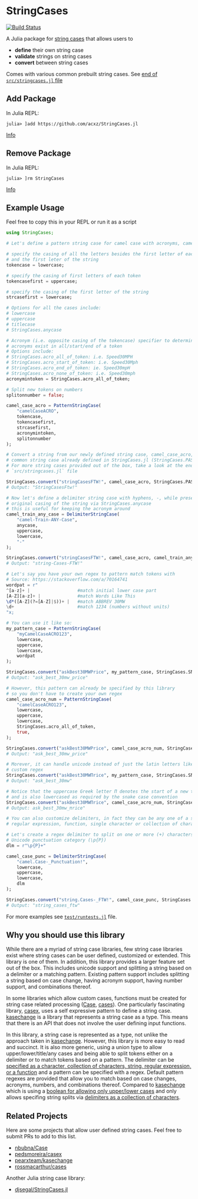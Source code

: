 # StringCases

[![Build Status](https://github.com/acxz/StringCases.jl/actions/workflows/CI.yml/badge.svg?branch=main)](https://github.com/acxz/StringCases.jl/actions/workflows/CI.yml?query=branch%3Amain)

A Julia package for [string cases](https://stringcase.org/definitions)
that allows users to
- **define** their own string case
- **validate** strings on string cases
- **convert** between string cases

Comes with various common prebuilt string cases. See
[end of `src/stringcases.jl` file](https://github.com/acxz/StringCases.jl/blob/4a1e508ef24033e87ec301f7438e05eddc7eab63/src/stringcases.jl#L336)

## Add Package
In Julia REPL:
```julia-repl
julia> ]add https://github.com/acxz/StringCases.jl
```
[Info](https://pkgdocs.julialang.org/v1/managing-packages/#Adding-unregistered-packages)

## Remove Package
In Julia REPL:
```julia-repl
julia> ]rm StringCases
```
[Info](https://pkgdocs.julialang.org/v1/managing-packages/#Removing-packages)

## Example Usage
Feel free to copy this in your REPL or run it as a script
```julia
using StringCases;

# Let's define a pattern string case for camel case with acronyms, camelCaseACRO

# specify the casing of all the letters besides the first letter of each token
# and the first leter of the string
tokencase = lowercase;

# specify the casing of first letters of each token
tokencasefirst = uppercase;

# specify the casing of the first letter of the string
strcasefirst = lowercase;

# Options for all the cases include:
# lowercase
# uppercase
# titlecase
# StringCases.anycase

# Acronym (i.e. opposite casing of the tokencase) specifier to determine if
# acronyms exist in all/start/end of a token
# Options include:
# StringCases.acro_all_of_token: i.e. Speed30MPH
# StringCases.acro_start_of_token: i.e. Speed30Mph
# StringCases.acro_end_of_token: ie. Speed30mpH
# StringCases.acro_none_of_token: i.e. Speed30mph
acronymintoken = StringCases.acro_all_of_token;

# Split new tokens on numbers
splitonnumber = false;

camel_case_acro = PatternStringCase(
    "camelCaseACRO",
    tokencase,
    tokencasefirst,
    strcasefirst,
    acronymintoken,
    splitonnumber
);

# Convert a string from our newly defined string case, camel_case_acro, to a
# common string case already defined in StringCases.jl (StringCases.PASCAL_CASE)
# For more string cases provided out of the box, take a look at the end of the
# `src/stringcases.jl` file

StringCases.convert("stringCasesFTW!", camel_case_acro, StringCases.PASCAL_CASE)
# Output: "StringCasesFtw!"

# Now let's define a delimiter string case with hyphens, -, while preserving the
# original casing of the string via StringCases.anycase
# this is useful for keeping the acronym around
camel_train_any_case = DelimiterStringCase(
    "camel-Train-ANY-Case",
    anycase,
    uppercase,
    lowercase,
    "-"
);

StringCases.convert("stringCasesFTW!", camel_case_acro, camel_train_any_case)
# Output: "string-Cases-FTW!"

# Let's say you have your own regex to pattern match tokens with
# Source: https://stackoverflow.com/a/70164741
wordpat = r"
^[a-z]+ |                  #match initial lower case part
[A-Z][a-z]+ |              #match Words Like This
\d*([A-Z](?=[A-Z]|$))+ |   #match ABBREV 30MW
\d+                        #match 1234 (numbers without units)
"x;

# You can use it like so:
my_pattern_case = PatternStringCase(
    "myCamelCaseACRO123",
    lowercase,
    uppercase,
    lowercase,
    wordpat
);

StringCases.convert("askBest30MWPrice", my_pattern_case, StringCases.SNAKE_CASE)
# Output: "ask_best_30mw_price"

# However, this pattern can already be specified by this library
# so you don't have to create your own regex
camel_case_acro_num = PatternStringCase(
    "camelCaseACRO123",
    lowercase,
    uppercase,
    lowercase,
    StringCases.acro_all_of_token,
    true,
);

StringCases.convert("askBest30MWPrice", camel_case_acro_num, StringCases.SNAKE_CASE)
# Output: "ask_best_30mw_price"

# Morever, it can handle unicode instead of just the latin letters like the
# custom regex
StringCases.convert("askBest30MWΠrice", my_pattern_case, StringCases.SNAKE_CASE)
# Output: "ask_best_30mw"

# Notice that the uppercase Greek letter Π denotes the start of a new token
# and is also lowercased as required by the snake case convention
StringCases.convert("askBest30MWΠrice", camel_case_acro_num, StringCases.SNAKE_CASE)
# Output: ask_best_30mw_πrice"

# You can also customize delimiters, in fact they can be any one of a string,
# regular expression, function, single character or collection of characters.

# Let's create a regex delimiter to split on one or more (+) characters in the
# Unicode punctuation category (\p{P})
dlm = r"\p{P}+"

camel_case_punc = DelimiterStringCase(
    "camel.Case-_Punctuation!",
    lowercase,
    uppercase,
    lowercase,
    dlm
);

StringCases.convert("string.Cases-_FTW!", camel_case_punc, StringCases.SNAKE_CASE)
# Output: "string_cases_ftw"
```

For more examples see
[`test/runtests.jl`](https://github.com/acxz/StringCases.jl/blob/main/test/runtests.jl)
file.

## Why you should use this library
While there are a myriad of string case libraries, few string case libraries
exist where string cases can be user defined, customized or extended. This
library is one of them. In addition, this library provides a larger feature set
out of the box. This includes unicode support and splitting a string based on a
delimiter or a matching pattern. Existing pattern support includes splitting a
string based on case change, having acronym support, having number support, and
combinations thereof.

In some libraries which allow custom cases, functions must be created for string
case related processing
([Case](https://github.com/nbubna/Case?tab=readme-ov-file#extending-case),
[cases](https://github.com/rossmacarthur/cases?tab=readme-ov-file#customizing)).
One particularly fascinating library,
[casex](https://github.com/pedsmoreira/casex?tab=readme-ov-file#how-it-works),
uses a self expressive pattern to define a string case.
[kasechange](https://github.com/pearxteam/kasechange/blob/6c274238ddae339b7cd0d50751855b710facf223/src/commonMain/kotlin/net/pearx/kasechange/formatter/CaseFormatterConfigurable.kt#L10-L22)
is a library that represents a string case as a type. This means that there is
an API that does not involve the user defining input functions.

In this library, a string case is represented as a type, not unlike the approach
taken in [kasechange](https://github.com/pearxteam/kasechange). However, this
library is more easy to read and succinct. It is also more generic, using a
union type to allow upper/lower/title/any cases and being
able to split tokens either on a delimiter or to match tokens based on a pattern.
The delimiter can be [specified as a character, collection of characters, string,
regular expression, or a function](https://docs.julialang.org/en/v1/base/strings/#Base.split)
and a pattern can be specified with a regex. Default pattern regexes are
provided that allow you to match based on case changes, acronyms, numbers, and
combinations thereof.
Compared to [kasechange](https://github.com/pearxteam/kasechange) which is using
a [boolean for allowing only upper/lower cases](https://github.com/pearxteam/kasechange/blob/6c274238ddae339b7cd0d50751855b710facf223/src/commonMain/kotlin/net/pearx/kasechange/formatter/CaseFormatterConfigurable.kt#L15)
and only allows specifing string splits via
[delimiters as a collection of characters](https://github.com/pearxteam/kasechange/blob/6c274238ddae339b7cd0d50751855b710facf223/src/commonMain/kotlin/net/pearx/kasechange/splitter/WordSplitterConfigurable.kt#L15).

## Related Projects
Here are some projects that allow user defined string cases. Feel free to submit
PRs to add to this list.
- [nbubna/Case](https://github.com/nbubna/Case)
- [pedsmoreira/casex](https://github.com/pedsmoreira/casex)
- [pearxteam/kasechange](https://github.com/pearxteam/kasechange)
- [rossmacarthur/cases](https://github.com/rossmacarthur/cases)

Another Julia string case library:
- [djsegal/StringCases.jl](https://github.com/djsegal/StringCases.jl)
